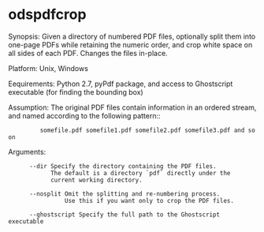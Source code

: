 odspdfcrop
==========

Synopsis: Given a directory of numbered PDF files,
          optionally split them into one-page PDFs while retaining the
          numeric order, and crop white space on all sides of each PDF.
          Changes the files in-place.

Platform: Unix, Windows

Eequirements: Python 2.7, pyPdf package, and access to Ghostscript executable (for finding the bounding box)

Assumption: The original PDF files contain information in an ordered stream,
             and named according to the following pattern::

             somefile.pdf somefile1.pdf somefile2.pdf somefile3.pdf and so on

Arguments:

          --dir Specify the directory containing the PDF files.
                The default is a directory `pdf` directly under the
                current working directory.

          --nosplit Omit the splitting and re-numbering process.
                    Use this if you want only to crop the PDF files.

          --ghostscript Specify the full path to the Ghostscript executable
